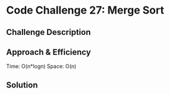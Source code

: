 # Code Challenge 27: Merge Sort

<!-- Short summary or background information -->

## Challenge Description

<!-- Description of the challenge -->

## Approach & Efficiency

<!-- What approach did you take? Why? What is the Big O space/time for this approach? -->

Time: O(n\*logn)
Space: O(n)

## Solution

<!-- Embedded whiteboard image -->
